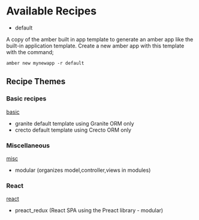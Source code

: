 
# Available Recipes

- default

A copy of the amber built in app template to generate an amber app like the
built-in application template.  Create a new amber app with this template with the command;

```
amber new mynewapp -r default
```

## Recipe Themes

### Basic recipes
[basic](https://github.com/amberframework/recipes/blob/master/basic)
- granite default template using Granite ORM only
- crecto default template using Crecto ORM only

### Miscellaneous
[misc](https://github.com/amberframework/recipes/blob/master/misc)
- modular (organizes model,controller,views in modules)

### React
[react](https://github.com/amberframework/recipes/blob/master/misc)
- preact_redux (React SPA using the Preact library - modular)
